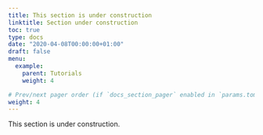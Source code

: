 ```yaml
---
title: This section is under construction
linktitle: Section under construction
toc: true
type: docs
date: "2020-04-08T00:00:00+01:00"
draft: false
menu:
  example:
    parent: Tutorials
    weight: 4

# Prev/next pager order (if `docs_section_pager` enabled in `params.toml`)
weight: 4
---
```


This section is under construction.
